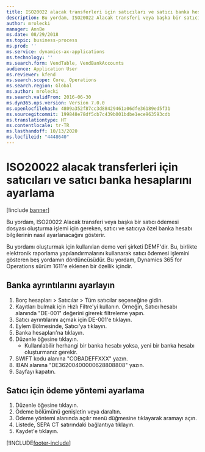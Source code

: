 ```yaml
---
title: ISO20022 alacak transferleri için satıcıları ve satıcı banka hesaplarını ayarlama
description: Bu yordam, ISO20022 Alacak transferi veya başka bir satıcı ödemesi dosyası oluşturma işlemi için gereken, satıcı ve satıcıya özel banka hesabı bilgilerinin nasıl ayarlanacağını gösterir.
author: mrolecki
manager: AnnBe
ms.date: 08/29/2018
ms.topic: business-process
ms.prod: ''
ms.service: dynamics-ax-applications
ms.technology: ''
ms.search.form: VendTable, VendBankAccounts
audience: Application User
ms.reviewer: kfend
ms.search.scope: Core, Operations
ms.search.region: Global
ms.author: mrolecki
ms.search.validFrom: 2016-06-30
ms.dyn365.ops.version: Version 7.0.0
ms.openlocfilehash: 4809a352f87cc3d88429461a06dfe36189ed5f31
ms.sourcegitcommit: 199848e78df5cb7c439b001bdbe1ece963593cdb
ms.translationtype: HT
ms.contentlocale: tr-TR
ms.lasthandoff: 10/13/2020
ms.locfileid: "4448640"
---
```

# <a name="set-up-vendors-and-vendor-bank-accounts-for-iso20022-credit-transfers"></a>ISO20022 alacak transferleri için satıcıları ve satıcı banka hesaplarını ayarlama

[!include [banner](../../includes/banner.md)]

Bu yordam, ISO20022 Alacak transferi veya başka bir satıcı ödemesi dosyası oluşturma işlemi için gereken, satıcı ve satıcıya özel banka hesabı bilgilerinin nasıl ayarlanacağını gösterir. 

Bu yordamı oluşturmak için kullanılan demo veri şirketi DEMF'dir.
Bu, birlikte elektronik raporlama yapılandırmalarını kullanarak satıcı ödemesi işlemini gösteren beş yordamın dördüncüsüdür. Bu yordam, Dynamics 365 for Operations sürüm 1611'e eklenen bir özellik içindir.


## <a name="set-up-bank-details"></a>Banka ayrıntılarını ayarlayın
1. Borç hesapları > Satıcılar > Tüm satıcılar seçeneğine gidin.
2. Kayıtları bulmak için Hızlı Filtre'yi kullanın. Örneğin, Satıcı hesabı alanında "DE-001" değerini girerek filtreleme yapın.
3. Satıcı ayrıntılarını açmak için DE-001'e tıklayın.
4. Eylem Bölmesinde, Satıcı'ya tıklayın.
5. Banka hesapları'na tıklayın.
6. Düzenle öğesine tıklayın.
    * Kullanılabilir herhangi bir banka hesabı yoksa, yeni bir banka hesabı oluşturmanız gerekir.  
7. SWIFT kodu alanına "COBADEFFXXX" yazın.
8. IBAN alanına "DE36200400000628808808" yazın.
9. Sayfayı kapatın.

## <a name="set-up-a-method-of-payment-for-the-vendor"></a>Satıcı için ödeme yöntemi ayarlama
1. Düzenle öğesine tıklayın.
2. Ödeme bölümünü genişletin veya daraltın.
3. Ödeme yöntemi alanında açılır menü düğmesine tıklayarak aramayı açın.
4. Listede, SEPA CT satırındaki bağlantıya tıklayın.
5. Kaydet'e tıklayın.



[!INCLUDE[footer-include](../../../includes/footer-banner.md)]